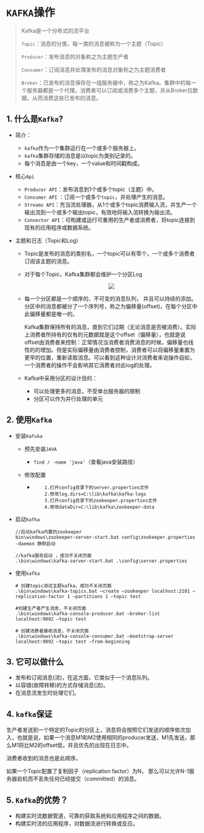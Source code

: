 # `KAFKA`操作

> Kafka是一个分布式的流平台
>
> `Topic`：消息的分类，每一类的消息被称为一个主题（Topic）
>
> `Producer`：发布消息的对象称之为主题生产者
>
> `Consumer`：订阅消息并处理发布的消息对象称之为主题消费者
>
> `Broker`：已发布的消息保存在一组服务器中，称之为Kafka。集群中的每一个服务器都是一个代理，消费者可以订阅或消费多个主题，并从Broker拉数据，从而消费这些已发布的消息。

## 1. 什么是`Kafka`?

- 简介：
  - `kafka`作为一个集群运行在一个或多个服务器上。
  - `kafka`集群存储的消息是以topic为类别记录的。
  - 每个消息是由一个key，一个value和时间戳构成。
  
- 核心`Api`
  - `Producer API`：发布消息到1个或多个topic（主题）中。
  - `Consumer API` ：订阅一个或多个`topic`，并处理产生的消息。
  - `Streams API`：充当流处理器，从1个或多个topic消费输入流，并生产一个输出流到一个或多个输出topic，有效地将输入流转换为输出流。
  - `Connector API`：可构建或运行可重用的生产者或消费者，将topic连接到现有的应用程序或数据系统。
  
- 主题和日志（Topic和Log）

  - Topic是发布的消息的类别名，一个topic可以有零个，一个或多个消费者订阅该主题的消息。

  - 对于每个Topic，Kafka集群都会维护一个分区Log

    <div style="text-align:center;"><img src="https://img.orchome.com/group1/M00/00/01/KmCudlf7DsaAVF0WAABMe0J0lv4158.png" /></div>
    
  - 每一个分区都是一个顺序的、不可变的消息队列， 并且可以持续的添加。分区中的消息都被分了一个序列号，称之为偏移量(offset)，在每个分区中此偏移量都是唯一的。
  
    Kafka集群保持所有的消息，直到它们过期（无论消息是否被消费）。实际上消费者所持有的仅有的元数据就是这个offset（偏移量），也就是说offset由消费者来控制：正常情况当消费者消费消息的时候，偏移量也线性的的增加。但是实际偏移量由消费者控制，消费者可以将偏移量重置为更早的位置，重新读取消息。可以看到这种设计对消费者来说操作自如，一个消费者的操作不会影响其它消费者对此log的处理。
  
  - Kafka中采用分区的设计目的：
  
    - 可以处理更多的消息，不受单台服务器的限制
    - 分区可以作为并行处理的单元

## 2. 使用`Kafka`

- 安装`Kafuka`

  - 预先安装`JAVA`

    - `find / -name 'java'`（查看java安装路径）

  - 修改配置

    - ```
          1.打开config目录下的server.properties文件
          2.修改log.dirs=C:\lib\kafka\kafka-logs
          3.打开config目录下的zookeeper.properties文件
          4.修改dataDir=C:\lib\kafka\zookeeper-data
      ```

- 启动`kafka`

   ```shell
   //启动kafka内置的zookeeper
   bin\windows\zookeeper-server-start.bat config\zookeeper.properties
   -daemon 静默启动
   
   //kafka服务启动 ，成功不关闭页面
   .\bin\windows\kafka-server-start.bat .\config\server.properties
   ```
   
- 使用`kafka`

   ```
   # 创建topic测试主题kafka，成功不关闭页面
   .\bin\windows\kafka-topics.bat –create –zookeeper localhost:2181 –replication-factor 1 –partitions 1 –topic test
   
   #创建生产者产生消息，不关闭页面
   .\bin\windows\kafka-console-producer.bat –broker-list localhost:9092 –topic test
   
   # 创建消费者接收消息，不关闭页面
   .\bin\windows\kafka-console-consumer.bat –bootstrap-server localhost:9092 –topic test –from-beginning
   ```
## 3. 它可以做什么

- 发布和订阅消息(流)，在这方面，它类似于一个消息队列。
- 以容错(故障转移)的方式存储消息(流)。
- 在消息流发生时处理它们。

## 4. `kafka`保证

生产者发送到一个特定的Topic的分区上，消息将会按照它们发送的顺序依次加入，也就是说，如果一个消息M1和M2使用相同的producer发送，M1先发送，那么M1将比M2的offset低，并且优先的出现在日志中。

消费者收到的消息也是此顺序。

如果一个Topic配置了复制因子（replication factor）为N， 那么可以允许N-1服务器宕机而不丢失任何已经提交（committed）的消息。

## 5. `Kafka`的优势？

- 构建实时流数据管道，可靠的获取系统和应用程序之间的数据。
- 构建实时流的应用程序，对数据流进行转换或反应。